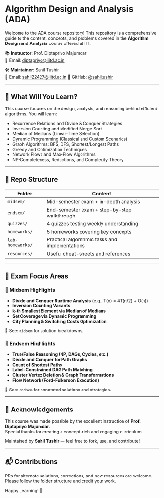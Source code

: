 # Algorithm Design and Analysis (ADA)

Welcome to the ADA course repository! This repository is a comprehensive guide to the content, concepts, and problems covered in the **Algorithm Design and Analysis** course offered at IIT.

📚 **Instructor**: Prof. Diptapriyo Majumdar  
📧 Email: diptapriyo@iiitd.ac.in  

🛠️ **Maintainer**: Sahil Tushir  
📧 Email: sahil22427@iiitd.ac.in 
🔗 GitHub: [@sahiltushir](https://github.com/sahilgittushir)

---

## 📌 What Will You Learn?

This course focuses on the design, analysis, and reasoning behind efficient algorithms. You will learn:

- Recurrence Relations and Divide & Conquer Strategies
- Inversion Counting and Modified Merge Sort
- Median of Medians (Linear-Time Selection)
- Dynamic Programming (Classical and Custom Scenarios)
- Graph Algorithms: BFS, DFS, Shortest/Longest Paths
- Greedy and Optimization Techniques
- Network Flows and Max-Flow Algorithms
- NP-Completeness, Reductions, and Complexity Theory

---

## 📂 Repo Structure

| Folder | Content |
|--------|---------|
| `midsem/` | Mid-semester exam + in-depth analysis |
| `endsem/` | End-semester exam + step-by-step walkthrough |
| `quizzes/` | 4 quizzes testing weekly understanding |
| `homeworks/` | 5 homeworks covering key concepts |
| `lab-homeworks/` | Practical algorithmic tasks and implementations |
| `resources/` | Useful cheat-sheets and references |

---

## 🧠 Exam Focus Areas

### 🧪 Midsem Highlights

- **Divide and Conquer Runtime Analysis** (e.g., T(n) = 4T(n/2) + O(n))
- **Inversion Counting Variants**
- **k-th Smallest Element via Median of Medians**
- **Set Coverage via Dynamic Programming**
- **City Planning & Switching Costs Optimization**

📄 See: `midsem` for solution breakdowns.

### 📘 Endsem Highlights

- **True/False Reasoning (NP, DAGs, Cycles, etc.)**
- **Divide and Conquer for Path Graphs**
- **Count of Shortest Paths**
- **Label-Constrained DAG Path Matching**
- **Cluster Vertex Deletion & Graph Transformations**
- **Flow Network (Ford-Fulkerson Execution)**

📄 See: `endsem` for annotated solutions and strategies.

---

## 🙏 Acknowledgements

This course was made possible by the excellent instruction of **Prof. Diptapriyo Majumdar**.  
Special thanks for creating a concept-rich and engaging curriculum.

Maintained by **Sahil Tushir** — feel free to fork, use, and contribute!

---

## 📬 Contributions

PRs for alternate solutions, corrections, and new resources are welcome. Please follow the folder structure and credit your work.

Happy Learning! 🚀
